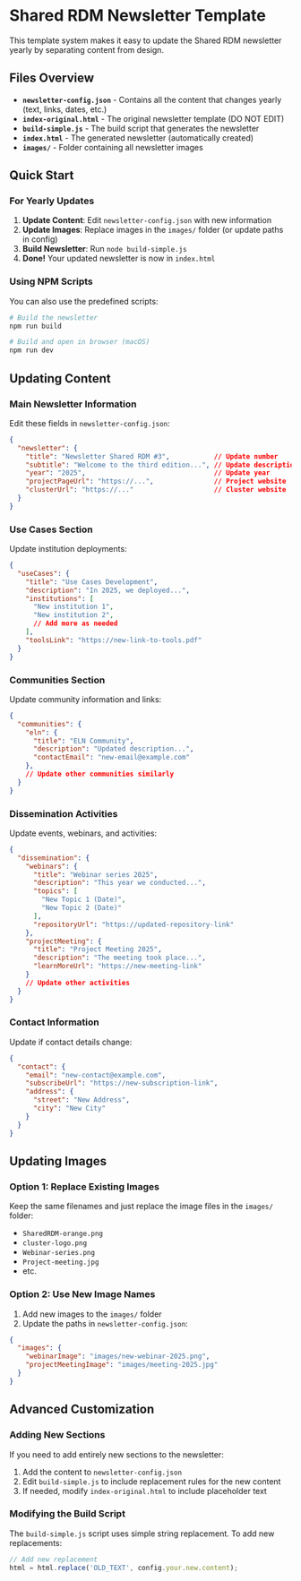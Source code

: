 # Shared RDM Newsletter Template 

This template system makes it easy to update the Shared RDM newsletter yearly by separating content from design. 

## Files Overview

- **`newsletter-config.json`** - Contains all the content that changes yearly (text, links, dates, etc.)
- **`index-original.html`** - The original newsletter template (DO NOT EDIT)
- **`build-simple.js`** - The build script that generates the newsletter
- **`index.html`** - The generated newsletter (automatically created)
- **`images/`** - Folder containing all newsletter images

## Quick Start

### For Yearly Updates

1. **Update Content**: Edit `newsletter-config.json` with new information
2. **Update Images**: Replace images in the `images/` folder (or update paths in config)
3. **Build Newsletter**: Run `node build-simple.js`
4. **Done!** Your updated newsletter is now in `index.html`

### Using NPM Scripts

You can also use the predefined scripts:

```bash
# Build the newsletter
npm run build

# Build and open in browser (macOS)
npm run dev
```

## Updating Content

### Main Newsletter Information

Edit these fields in `newsletter-config.json`:

```json
{
  "newsletter": {
    "title": "Newsletter Shared RDM #3",           // Update number
    "subtitle": "Welcome to the third edition...", // Update description
    "year": "2025",                                // Update year
    "projectPageUrl": "https://...",               // Project website
    "clusterUrl": "https://..."                    // Cluster website
  }
}
```

### Use Cases Section

Update institution deployments:

```json
{
  "useCases": {
    "title": "Use Cases Development",
    "description": "In 2025, we deployed...",
    "institutions": [
      "New institution 1",
      "New institution 2",
      // Add more as needed
    ],
    "toolsLink": "https://new-link-to-tools.pdf"
  }
}
```

### Communities Section

Update community information and links:

```json
{
  "communities": {
    "eln": {
      "title": "ELN Community",
      "description": "Updated description...",
      "contactEmail": "new-email@example.com"
    },
    // Update other communities similarly
  }
}
```

### Dissemination Activities

Update events, webinars, and activities:

```json
{
  "dissemination": {
    "webinars": {
      "title": "Webinar series 2025",
      "description": "This year we conducted...",
      "topics": [
        "New Topic 1 (Date)",
        "New Topic 2 (Date)"
      ],
      "repositoryUrl": "https://updated-repository-link"
    },
    "projectMeeting": {
      "title": "Project Meeting 2025",
      "description": "The meeting took place...",
      "learnMoreUrl": "https://new-meeting-link"
    }
    // Update other activities
  }
}
```

### Contact Information

Update if contact details change:

```json
{
  "contact": {
    "email": "new-contact@example.com",
    "subscribeUrl": "https://new-subscription-link",
    "address": {
      "street": "New Address",
      "city": "New City"
    }
  }
}
```

## Updating Images

### Option 1: Replace Existing Images
Keep the same filenames and just replace the image files in the `images/` folder:

- `SharedRDM-orange.png`
- `cluster-logo.png`
- `Webinar-series.png`
- `Project-meeting.jpg`
- etc.

### Option 2: Use New Image Names
1. Add new images to the `images/` folder
2. Update the paths in `newsletter-config.json`:

```json
{
  "images": {
    "webinarImage": "images/new-webinar-2025.png",
    "projectMeetingImage": "images/meeting-2025.jpg"
  }
}
```

## Advanced Customization

### Adding New Sections

If you need to add entirely new sections to the newsletter:

1. Add the content to `newsletter-config.json`
2. Edit `build-simple.js` to include replacement rules for the new content
3. If needed, modify `index-original.html` to include placeholder text

### Modifying the Build Script

The `build-simple.js` script uses simple string replacement. To add new replacements:

```javascript
// Add new replacement
html = html.replace('OLD_TEXT', config.your.new.content);
```


